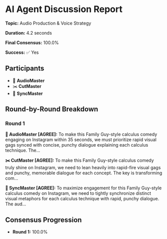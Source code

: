 # AI Agent Discussion Report

**Topic:** Audio Production & Voice Strategy

**Duration:** 4.2 seconds

**Final Consensus:** 100.0%

**Success:** ✅ Yes

## Participants

- 🎵 **AudioMaster**
- ✂️ **CutMaster**
- 🎯 **SyncMaster**

## Round-by-Round Breakdown

### Round 1

**🎵 AudioMaster [AGREE]:** To make this Family Guy-style calculus comedy engaging on Instagram within 35 seconds, we must prioritize rapid visual gags synced with concise, punchy dialogue explaining each calculus technique. The...

**✂️ CutMaster [AGREE]:** To make this Family Guy-style calculus comedy truly shine on Instagram, we need to lean heavily into rapid-fire visual gags and punchy, memorable dialogue for each concept. The key is transforming com...

**🎯 SyncMaster [AGREE]:** To maximize engagement for this Family Guy-style calculus comedy on Instagram, we need to tightly synchronize distinct visual metaphors for each calculus technique with rapid, punchy dialogue. The aud...

## Consensus Progression

- **Round 1:** 100.0%
